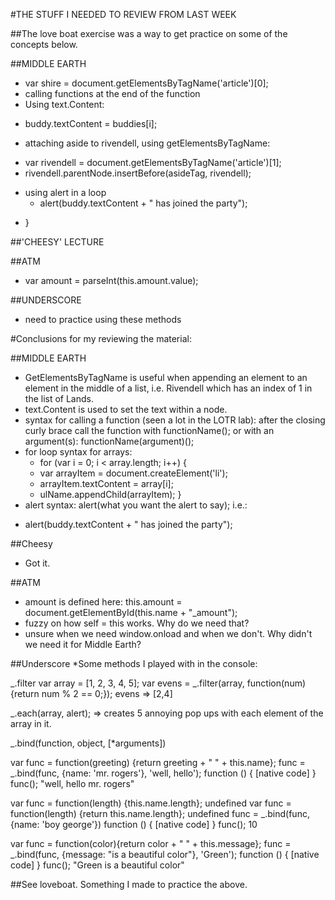 #THE STUFF I NEEDED TO REVIEW FROM LAST WEEK

##The love boat exercise was a way to get practice on some of the concepts below. 

##MIDDLE EARTH
* var shire = document.getElementsByTagName('article')[0];
* calling functions at the end of the function
* Using text.Content:
- buddy.textContent = buddies[i];
* attaching aside to rivendell, using getElementsByTagName:
- var rivendell = document.getElementsByTagName('article')[1];
- rivendell.parentNode.insertBefore(asideTag, rivendell);
* using alert in a loop
  - alert(buddy.textContent + " has joined the party");
- }

##'CHEESY' LECTURE

##ATM
* var amount = parseInt(this.amount.value);

##UNDERSCORE
* need to practice using these methods

#Conclusions for my reviewing the material:

##MIDDLE EARTH
* GetElementsByTagName is useful when appending an element to an element in the middle of a list, i.e. Rivendell which has an index of 1 in the list of Lands.
* text.Content is used to set the text within a node.
* syntax for calling a function (seen a lot in the LOTR lab): after the closing curly brace call the function with functionName(); or with an argument(s): functionName(argument)();
* for loop syntax for arrays:
  - for (var i = 0; i < array.length; i++) {
  - var arrayItem = document.createElement('li');
  - arrayItem.textContent = array[i];
  - ulName.appendChild(arrayItem);
  }
* alert syntax: alert(what you want the alert to say); i.e.:
- alert(buddy.textContent + " has joined the party");

##Cheesy
* Got it. 

##ATM
*  amount is defined here: this.amount = document.getElementById(this.name + "_amount");
* fuzzy on how self = this works. Why do we need that? 
* unsure when we need window.onload and when we don't. Why didn't we need it for Middle Earth? 

##Underscore
*Some methods I played with in the console:

_.filter
var array = [1, 2, 3, 4, 5];
var evens = _.filter(array, function(num){return num % 2 == 0;});
evens
=> [2,4]

_.each(array, alert);
=> creates 5 annoying pop ups with each element of the array in it. 

_.bind(function, object, [*arguments]) 

var func = function(greeting) {return greeting + " " + this.name};
func = _.bind(func, {name: 'mr. rogers'}, 'well, hello');
function () { [native code] }
func();
"well, hello mr. rogers"

var func = function(length) {this.name.length};
undefined
var func = function(length) {return this.name.length};
undefined
func = _.bind(func, {name: 'boy george'})
function () { [native code] }
func();
10

var func = function(color){return color + " " + this.message};
func = _.bind(func, {message: "is a beautiful color"}, 'Green');
function () { [native code] }
func();
"Green is a beautiful color"

##See loveboat. Something I made to practice the above. 









